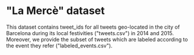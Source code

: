 # "La Mercè" dataset

This dataset contains tweet_ids for all tweets geo-located in the city of Barcelona during its local festivities ("tweets.csv") in 2014 and 2015. Moreover, we provide the subset of tweets which are labeled according to the event they refer ("labeled_events.csv").
